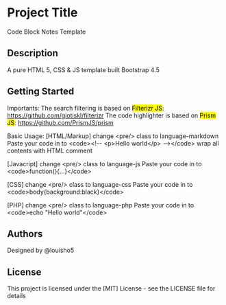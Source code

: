 # Project Title

Code Block Notes Template

## Description

A pure HTML 5, CSS & JS template built Bootstrap 4.5

## Getting Started

Importants:
The search filtering is based on <mark>Filterizr JS</mark>: https://github.com/giotiskl/filterizr
The code highlighter is based on <mark>Prism JS</mark>: https://github.com/PrismJS/prism

Basic Usage:
[HTML/Markup] 
change &lt;pre/> class to language-markdown
Paste your code in to &lt;code>&lt;!-- &lt;p>Hello world&lt;/p> --&gt;&lt;/code> wrap all contents with HTML comment

[Javacript] 
change &lt;pre/> class to language-js
Paste your code in to &lt;code>function(){...}&lt;/code>

[CSS] 
change &lt;pre/> class to language-css
Paste your code in to &lt;code>body{background:black}&lt;/code>

[PHP] 
change &lt;pre/> class to language-php
Paste your code in to &lt;code>echo "Hello world"&lt;/code>

## Authors

Designed by @louisho5

## License

This project is licensed under the [MIT] License - see the LICENSE file for details
